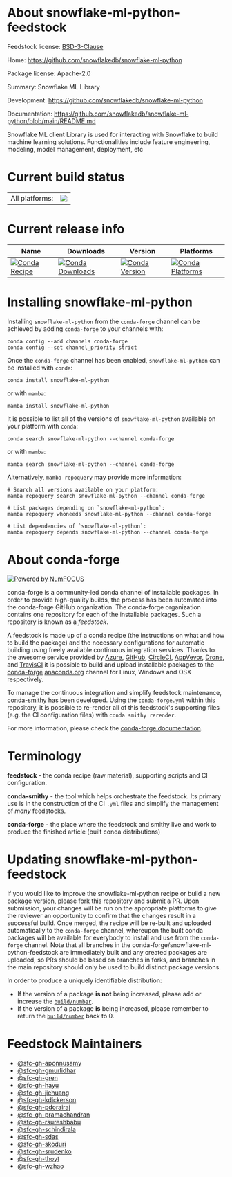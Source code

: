 About snowflake-ml-python-feedstock
===================================

Feedstock license: [BSD-3-Clause](https://github.com/conda-forge/snowflake-ml-python-feedstock/blob/main/LICENSE.txt)

Home: https://github.com/snowflakedb/snowflake-ml-python

Package license: Apache-2.0

Summary: Snowflake ML Library

Development: https://github.com/snowflakedb/snowflake-ml-python

Documentation: https://github.com/snowflakedb/snowflake-ml-python/blob/main/README.md

Snowflake ML client Library is used for interacting with Snowflake to build machine learning solutions.
Functionalities include feature engineering, modeling, model management, deployment, etc


Current build status
====================


<table><tr><td>All platforms:</td>
    <td>
      <a href="https://dev.azure.com/conda-forge/feedstock-builds/_build/latest?definitionId=23112&branchName=main">
        <img src="https://dev.azure.com/conda-forge/feedstock-builds/_apis/build/status/snowflake-ml-python-feedstock?branchName=main">
      </a>
    </td>
  </tr>
</table>

Current release info
====================

| Name | Downloads | Version | Platforms |
| --- | --- | --- | --- |
| [![Conda Recipe](https://img.shields.io/badge/recipe-snowflake--ml--python-green.svg)](https://anaconda.org/conda-forge/snowflake-ml-python) | [![Conda Downloads](https://img.shields.io/conda/dn/conda-forge/snowflake-ml-python.svg)](https://anaconda.org/conda-forge/snowflake-ml-python) | [![Conda Version](https://img.shields.io/conda/vn/conda-forge/snowflake-ml-python.svg)](https://anaconda.org/conda-forge/snowflake-ml-python) | [![Conda Platforms](https://img.shields.io/conda/pn/conda-forge/snowflake-ml-python.svg)](https://anaconda.org/conda-forge/snowflake-ml-python) |

Installing snowflake-ml-python
==============================

Installing `snowflake-ml-python` from the `conda-forge` channel can be achieved by adding `conda-forge` to your channels with:

```
conda config --add channels conda-forge
conda config --set channel_priority strict
```

Once the `conda-forge` channel has been enabled, `snowflake-ml-python` can be installed with `conda`:

```
conda install snowflake-ml-python
```

or with `mamba`:

```
mamba install snowflake-ml-python
```

It is possible to list all of the versions of `snowflake-ml-python` available on your platform with `conda`:

```
conda search snowflake-ml-python --channel conda-forge
```

or with `mamba`:

```
mamba search snowflake-ml-python --channel conda-forge
```

Alternatively, `mamba repoquery` may provide more information:

```
# Search all versions available on your platform:
mamba repoquery search snowflake-ml-python --channel conda-forge

# List packages depending on `snowflake-ml-python`:
mamba repoquery whoneeds snowflake-ml-python --channel conda-forge

# List dependencies of `snowflake-ml-python`:
mamba repoquery depends snowflake-ml-python --channel conda-forge
```


About conda-forge
=================

[![Powered by
NumFOCUS](https://img.shields.io/badge/powered%20by-NumFOCUS-orange.svg?style=flat&colorA=E1523D&colorB=007D8A)](https://numfocus.org)

conda-forge is a community-led conda channel of installable packages.
In order to provide high-quality builds, the process has been automated into the
conda-forge GitHub organization. The conda-forge organization contains one repository
for each of the installable packages. Such a repository is known as a *feedstock*.

A feedstock is made up of a conda recipe (the instructions on what and how to build
the package) and the necessary configurations for automatic building using freely
available continuous integration services. Thanks to the awesome service provided by
[Azure](https://azure.microsoft.com/en-us/services/devops/), [GitHub](https://github.com/),
[CircleCI](https://circleci.com/), [AppVeyor](https://www.appveyor.com/),
[Drone](https://cloud.drone.io/welcome), and [TravisCI](https://travis-ci.com/)
it is possible to build and upload installable packages to the
[conda-forge](https://anaconda.org/conda-forge) [anaconda.org](https://anaconda.org/)
channel for Linux, Windows and OSX respectively.

To manage the continuous integration and simplify feedstock maintenance,
[conda-smithy](https://github.com/conda-forge/conda-smithy) has been developed.
Using the ``conda-forge.yml`` within this repository, it is possible to re-render all of
this feedstock's supporting files (e.g. the CI configuration files) with ``conda smithy rerender``.

For more information, please check the [conda-forge documentation](https://conda-forge.org/docs/).

Terminology
===========

**feedstock** - the conda recipe (raw material), supporting scripts and CI configuration.

**conda-smithy** - the tool which helps orchestrate the feedstock.
                   Its primary use is in the construction of the CI ``.yml`` files
                   and simplify the management of *many* feedstocks.

**conda-forge** - the place where the feedstock and smithy live and work to
                  produce the finished article (built conda distributions)


Updating snowflake-ml-python-feedstock
======================================

If you would like to improve the snowflake-ml-python recipe or build a new
package version, please fork this repository and submit a PR. Upon submission,
your changes will be run on the appropriate platforms to give the reviewer an
opportunity to confirm that the changes result in a successful build. Once
merged, the recipe will be re-built and uploaded automatically to the
`conda-forge` channel, whereupon the built conda packages will be available for
everybody to install and use from the `conda-forge` channel.
Note that all branches in the conda-forge/snowflake-ml-python-feedstock are
immediately built and any created packages are uploaded, so PRs should be based
on branches in forks, and branches in the main repository should only be used to
build distinct package versions.

In order to produce a uniquely identifiable distribution:
 * If the version of a package **is not** being increased, please add or increase
   the [``build/number``](https://docs.conda.io/projects/conda-build/en/latest/resources/define-metadata.html#build-number-and-string).
 * If the version of a package **is** being increased, please remember to return
   the [``build/number``](https://docs.conda.io/projects/conda-build/en/latest/resources/define-metadata.html#build-number-and-string)
   back to 0.

Feedstock Maintainers
=====================

* [@sfc-gh-aponnusamy](https://github.com/sfc-gh-aponnusamy/)
* [@sfc-gh-gmurlidhar](https://github.com/sfc-gh-gmurlidhar/)
* [@sfc-gh-gren](https://github.com/sfc-gh-gren/)
* [@sfc-gh-hayu](https://github.com/sfc-gh-hayu/)
* [@sfc-gh-jiehuang](https://github.com/sfc-gh-jiehuang/)
* [@sfc-gh-kdickerson](https://github.com/sfc-gh-kdickerson/)
* [@sfc-gh-pdorairaj](https://github.com/sfc-gh-pdorairaj/)
* [@sfc-gh-pramachandran](https://github.com/sfc-gh-pramachandran/)
* [@sfc-gh-rsureshbabu](https://github.com/sfc-gh-rsureshbabu/)
* [@sfc-gh-schindirala](https://github.com/sfc-gh-schindirala/)
* [@sfc-gh-sdas](https://github.com/sfc-gh-sdas/)
* [@sfc-gh-skoduri](https://github.com/sfc-gh-skoduri/)
* [@sfc-gh-srudenko](https://github.com/sfc-gh-srudenko/)
* [@sfc-gh-thoyt](https://github.com/sfc-gh-thoyt/)
* [@sfc-gh-wzhao](https://github.com/sfc-gh-wzhao/)

